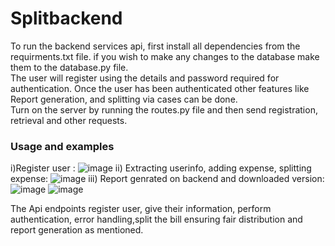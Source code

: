 # Splitbackend

To run the backend services api, first install all dependencies from the requirments.txt file. if you wish to make any changes to the database make them to the database.py file.<br> 
The user will register using the details and password required for authentication. Once the user has been authenticated other features like Report generation, and splitting via cases can be done.<br>
Turn on the server by running the routes.py file and then send registration, retrieval and other requests.

### Usage and examples

i)Register user : ![image](https://github.com/user-attachments/assets/bc613742-0ad4-457b-b964-6a1759097281)
ii) Extracting userinfo, adding expense, splitting expense: ![image](https://github.com/user-attachments/assets/40a24fc3-8b1e-40ae-afc1-567da4e75de4)
iii) Report genrated on backend and downloaded version: ![image](https://github.com/user-attachments/assets/8f8dd44e-a70a-48ae-b1fb-d821104bac90) ![image](https://github.com/user-attachments/assets/b203e738-9616-4907-bf2d-bf97d3704dec)

The Api endpoints register user, give their information, perform authentication, error handling,split the bill ensuring fair distribution and report generation as mentioned.



    


